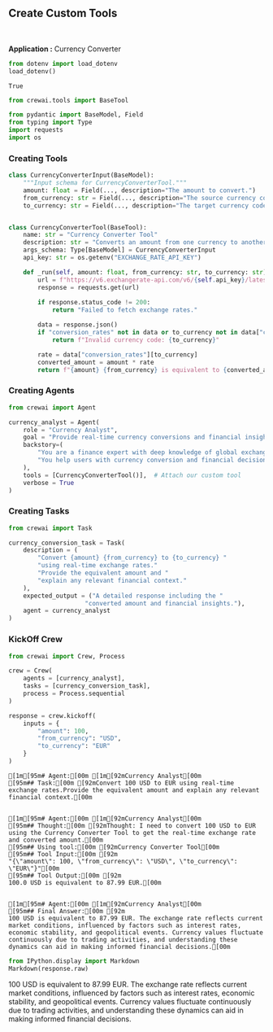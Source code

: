 ## Create Custom Tools

<br>

<b>Application :</b> Currency Converter


```python
from dotenv import load_dotenv
load_dotenv()
```




    True




```python
from crewai.tools import BaseTool

from pydantic import BaseModel, Field
from typing import Type
import requests
import os
```

### Creating Tools


```python
class CurrencyConverterInput(BaseModel):
    """Input schema for CurrencyConverterTool."""
    amount: float = Field(..., description="The amount to convert.")
    from_currency: str = Field(..., description="The source currency code (e.g., 'USD').")
    to_currency: str = Field(..., description="The target currency code (e.g., 'EUR').")


class CurrencyConverterTool(BaseTool):
    name: str = "Currency Converter Tool"
    description: str = "Converts an amount from one currency to another."
    args_schema: Type[BaseModel] = CurrencyConverterInput
    api_key: str = os.getenv("EXCHANGE_RATE_API_KEY") 

    def _run(self, amount: float, from_currency: str, to_currency: str) -> str:
        url = f"https://v6.exchangerate-api.com/v6/{self.api_key}/latest/{from_currency}"
        response = requests.get(url)
        
        if response.status_code != 200:
            return "Failed to fetch exchange rates."

        data = response.json()
        if "conversion_rates" not in data or to_currency not in data["conversion_rates"]:
            return f"Invalid currency code: {to_currency}"

        rate = data["conversion_rates"][to_currency]
        converted_amount = amount * rate
        return f"{amount} {from_currency} is equivalent to {converted_amount:.2f} {to_currency}."
```

### Creating Agents


```python
from crewai import Agent

currency_analyst = Agent(
    role = "Currency Analyst",
    goal = "Provide real-time currency conversions and financial insights.",
    backstory=(
        "You are a finance expert with deep knowledge of global exchange rates."
        "You help users with currency conversion and financial decision-making."
    ),
    tools = [CurrencyConverterTool()],  # Attach our custom tool
    verbose = True
)
```

### Creating Tasks


```python
from crewai import Task

currency_conversion_task = Task(
    description = (
        "Convert {amount} {from_currency} to {to_currency} "
        "using real-time exchange rates."
        "Provide the equivalent amount and "
        "explain any relevant financial context."
    ),
    expected_output = ("A detailed response including the "
                     "converted amount and financial insights."),
    agent = currency_analyst
)
```

### KickOff Crew


```python
from crewai import Crew, Process

crew = Crew(
    agents = [currency_analyst],
    tasks = [currency_conversion_task],
    process = Process.sequential
)

response = crew.kickoff(
    inputs = {
        "amount": 100, 
        "from_currency": "USD",
        "to_currency": "EUR"
    }
)
```

    [1m[95m# Agent:[00m [1m[92mCurrency Analyst[00m
    [95m## Task:[00m [92mConvert 100 USD to EUR using real-time exchange rates.Provide the equivalent amount and explain any relevant financial context.[00m
    
    
    [1m[95m# Agent:[00m [1m[92mCurrency Analyst[00m
    [95m## Thought:[00m [92mThought: I need to convert 100 USD to EUR using the Currency Converter Tool to get the real-time exchange rate and converted amount.[00m
    [95m## Using tool:[00m [92mCurrency Converter Tool[00m
    [95m## Tool Input:[00m [92m
    "{\"amount\": 100, \"from_currency\": \"USD\", \"to_currency\": \"EUR\"}"[00m
    [95m## Tool Output:[00m [92m
    100.0 USD is equivalent to 87.99 EUR.[00m
    
    
    [1m[95m# Agent:[00m [1m[92mCurrency Analyst[00m
    [95m## Final Answer:[00m [92m
    100 USD is equivalent to 87.99 EUR. The exchange rate reflects current market conditions, influenced by factors such as interest rates, economic stability, and geopolitical events. Currency values fluctuate continuously due to trading activities, and understanding these dynamics can aid in making informed financial decisions.[00m
    
    



```python
from IPython.display import Markdown
Markdown(response.raw)
```




100 USD is equivalent to 87.99 EUR. The exchange rate reflects current market conditions, influenced by factors such as interest rates, economic stability, and geopolitical events. Currency values fluctuate continuously due to trading activities, and understanding these dynamics can aid in making informed financial decisions.


